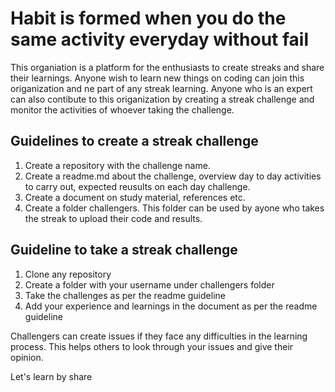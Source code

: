 # Habit is formed when you do the same activity everyday without fail
This organiation is a platform for the enthusiasts to create streaks and share their learnings. Anyone wish to learn new things on coding can join this origanization and ne part of any streak learning. Anyone who is an expert can also contibute to this origanization by creating a streak challenge and monitor the activities of whoever taking the challenge.
## Guidelines to create a streak challenge
1. Create a repository with the challenge name.
2. Create a readme.md about the challenge, overview day to day activities to carry out, expected reusults on each day challenge.
3. Create a document on study material, references etc.
4. Create a folder challengers. This folder can be used by ayone who takes the streak to upload their code and results.
## Guideline to take a streak challenge
1. Clone any repository
2. Create a folder with your username under challengers folder
3. Take the challenges as per the readme guideline
4. Add your experience and learnings in the document as per the readme guideline

Challengers can create issues if they face any difficulties in the learning process. This helps others to look through your issues and give their opinion.

Let's learn by share
